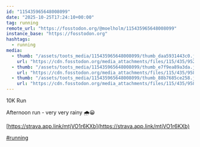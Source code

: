 ```yaml
---
id: "115435965648008099"
date: "2025-10-25T17:24:10+00:00"
tag: running
remote_url: "https://fosstodon.org/@moelholm/115435965648008099"
instance_base: "https://fosstodon.org"
hashtags:
  - running
media:
  - thumb: "/assets/toots_media/115435965648008099/thumb_daa5931443c0.jpeg"
    url: "https://cdn.fosstodon.org/media_attachments/files/115/435/952/228/954/603/original/70dfb1327711a58b.jpeg"
  - thumb: "/assets/toots_media/115435965648008099/thumb_e7f9ea89a3da.jpeg"
    url: "https://cdn.fosstodon.org/media_attachments/files/115/435/958/773/588/945/original/a845dc972ff108af.jpeg"
  - thumb: "/assets/toots_media/115435965648008099/thumb_88b7685ce258.jpeg"
    url: "https://cdn.fosstodon.org/media_attachments/files/115/435/958/759/869/086/original/941f4d8fccf18707.jpeg"
---
```

10K Run

Afternoon run - very very rainy 🌧️😀

[https://strava.app.link/mtjVO1r6KXb](https://strava.app.link/mtjVO1r6KXb)

[#running](https://fosstodon.org/tags/running)
